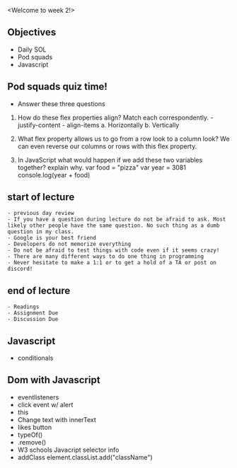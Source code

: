<Welcome to week 2!>

## Objectives
  - Daily SOL
  - Pod squads
  - Javascript

## Pod squads quiz time! 
  - Answer these three questions
  1. How do these flex properties align? Match each correspondently.
    - justify-content
    - align-items
      a. Horizontally
      b. Vertically
  
  2. What flex property allows us to go from a row look to a column look? We can even reverse our columns or rows with this flex property.

  3. In JavaScript what would happen if we add these two variables together? explain why.
    var food = "pizza"
    var year = 3081
    console.log(year + food)

## start of lecture
    - previous day review
    - If you have a question during lecture do not be afraid to ask. Most likely other people have the same question. No such thing as a dumb question in my class.
    - Google is your best friend
    - Developers do not memorize everything
    - Do not be afraid to test things with code even if it seems crazy!
    - There are many different ways to do one thing in programming
    - Never hesitate to make a 1:1 or to get a hold of a TA or post on discord! 

## end of lecture
    - Readings
    - Assignment Due
    - Discussion Due

## Javascript
  - conditionals

## Dom with Javascript
  - eventlisteners
  - click event w/ alert
  - this
  - Change text with innerText
  - likes button
  - typeOf()
  - .remove()
  - W3 schools Javacript selector info
  - addClass element.classList.add("className")